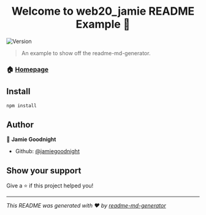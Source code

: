 <h1 align="center">Welcome to web20_jamie README Example 👋</h1>
<p>
  <img alt="Version" src="https://img.shields.io/badge/version-v.1-blue.svg?cacheSeconds=2592000" />
</p>

> An example to show off the readme-md-generator. 

### 🏠 [Homepage](www.google.com)

## Install

```sh
npm install
```

## Author

👤 **Jamie Goodnight**

* Github: [@jamiegoodnight](https://github.com/jamiegoodnight)

## Show your support

Give a ⭐️ if this project helped you!

***
_This README was generated with ❤️ by [readme-md-generator](https://github.com/kefranabg/readme-md-generator)_